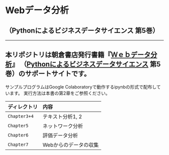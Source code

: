# Webデータ分析
## （Pythonによるビジネスデータサイエンス 第5巻）

---
本リポジトリは朝倉書店発行書籍『[Ｗｅｂデータ分析](https://www.asakura.co.jp/detail.php?book_code=12915)』
（[Pythonによるビジネスデータサイエンス](https://www.asakura.co.jp/series_books.php?series_id=349) 第5巻）のサポートサイトです。
---

サンプルプログラムはGoogle Colaboratoryで動作するipynbの形式で配布しています。
実行方法は本書の第2章をご参照ください。

|ディレクトリ   |内容  |
|:--          |:--   |
|`Chapter3+4` |テキスト分析1, 2|
|`Chapter5` |ネットワーク分析 |
|`Chapter6` |評価データ分析 |
|`Chapter7` |Webからのデータの収集 |
